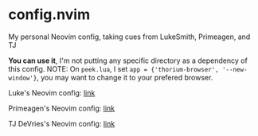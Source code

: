 # config.nvim
My personal Neovim config, taking cues from LukeSmith, Primeagen, and TJ

**You can use it**, I'm not putting any specific directory as a dependency of this
config.
NOTE: On ```peek.lua```, I set ``` app = {'thorium-browser', '--new-window'} ```, you may want to change it to your prefered browser.

Luke's Neovim config: [link](https://github.com/LukeSmithxyz/voidrice/blob/master/.config/nvim/init.vim)

Primeagen's Neovim config: [link](https://github.com/ThePrimeagen/init.lua)

TJ DeVries's Neovim config: [link](https://github.com/tjdevries/config.nvim)

